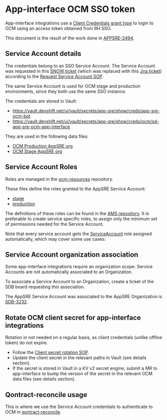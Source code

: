 # App-interface OCM SSO token

App-interface integrations use a [Client Credentials grant type](https://www.appsdeveloperblog.com/keycloak-client-credentials-grant-example/) to login to OCM using an access token obtained from RH SSO.

This document is the result of the work done in [APPSRE-2494](https://issues.redhat.com/browse/APPSRE-2494).

## Service Account details

The credentials belong to an SSO Service Account. The Service Account was requested in this [SNOW ticket](https://redhat.service-now.com/surl.do?n=RITM0792664) (which was replaced with this [Jira ticket](https://issues.redhat.com/browse/ITUSERSVC-2293)) according to the [Request Service Account SOP](/docs/app-sre/sop/sso-redhat-com-sops.md#request-service-account).

The same Service Account is used for OCM stage and production environments, since they both use the same SSO instance.

The credentials are stored in Vault:
- https://vault.devshift.net/ui/vault/secrets/app-sre/show/creds/app-sre-ocm-bot
- https://vault.devshift.net/ui/vault/secrets/app-sre/show/creds/ocm/sd-app-sre-ocm-app-interface

They are used in the following data files:
- [OCM Production AppSRE org](/data/dependencies/ocm/production.yml)
- [OCM Stage AppSRE org](/data/dependencies/ocm/stage.yml)

## Service Account Roles

Roles are managed in the [ocm-resources](https://gitlab.cee.redhat.com/service/ocm-resources) repository.

These files define the roles granted to the AppSRE Service Account:
- [stage](https://gitlab.cee.redhat.com/service/ocm-resources/-/blob/master/data/uhc-stage/users/service-account-sd-app-sre-ocm-sa.yaml)
- [production](https://gitlab.cee.redhat.com/service/ocm-resources/-/blob/master/data/uhc-production/users/service-account-sd-app-sre-ocm-sa.yaml)

The definitions of these roles can be found in the [AMS repository](https://gitlab.cee.redhat.com/service/uhc-account-manager/-/tree/master/pkg/api/roles). It is preferable to create service specific roles, to assign only the minimum set of permissions needed for the Service Account.

Note that every service account gets the [ServiceAccount](https://gitlab.cee.redhat.com/service/uhc-account-manager/-/blob/master/pkg/api/roles/service_account.go) role assigned automatically, which may cover some use cases: 


## Service Account organization association

Some app-interface integrations require an organization scope. Service Accounts are not automatically associated to an Organization.

To associate a Service Account to an Organization, create a ticket of the SDB board requesting this association.

The AppSRE Service Account was associated to the AppSRE Organization is [SDB-3232](https://issues.redhat.com/browse/SDB-3232).

## Rotate OCM client secret for app-interface integrations

Rotation in not needed on a regular basis, as client credentials (unlike offline token) do not expire.

- Follow the [Client secret rotation SOP](/docs/app-sre/sop/sso-redhat-com-sops.md#client-secret-rotation).
- Update the client secret in the relevant paths in Vault (see details section).
- If the secret is stored in Vault in a KV v2 secret engine, submit a MR to app-interface to bump the version of the secret in the relevant OCM data files (see details section).


## Qontract-reconcile usage

This is where we use the Service Account credentials to authenticate to OCM in [qontract-reconcile](https://github.com/app-sre/qontract-reconcile/blob/83fea5949d1a0841fab3e8eebd8c2c471919c7d2/reconcile/utils/ocm_base_client.py#L34-L44).
